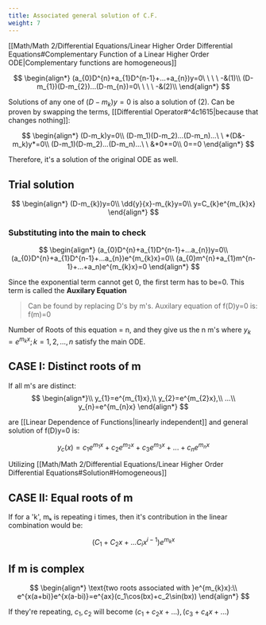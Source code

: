 ```yaml
---
title: Associated general solution of C.F.
weight: 7
---
```

[[Math/Math 2/Differential Equations/Linear Higher Order Differential Equations#Complementary Function of a Linear Higher Order ODE|Complementary functions are homogeneous]]

$$
\begin{align*}
(a_{0}D^{n}+a_{1}D^{n-1}+...+a_{n})y=0\ \ \ \ -&(1)\\
(D-m_{1})(D-m_{2})...(D-m_{n})=0\ \ \ \ -&(2)\\
\end{align*}
$$

Solutions of any one of $(D-m_k)y=0$ is also a solution of (2). Can be proven by swapping the terms, [[Differential Operator#^4c1615|because that changes nothing]]:

$$
\begin{align*}
(D-m_k)y=0\\
(D-m_1)(D-m_2)...(D-m_n)...\ \ *(D&-m_k)y*=0\\
(D-m_1)(D-m_2)...(D-m_n)...\ \ &*0*=0\\
0==0
\end{align*}
$$

Therefore, it's a solution of the original ODE as well.

## Trial solution

$$
\begin{align*}
(D-m_{k})y=0\\
\dd{y}{x}-m_{k}y=0\\
y=C_{k}e^{m_{k}x}
\end{align*}
$$

### Substituting into the main to check

$$
\begin{align*}
(a_{0}D^{n}+a_{1}D^{n-1}+...a_{n})y=0\\
(a_{0}D^{n}+a_{1}D^{n-1}+...a_{n})e^{m_{k}x}=0\\
(a_{0}m^{n}+a_{1}m^{n-1}+...+a_n)e^{m_{k}x}=0
\end{align*}
$$

Since the exponential term cannot get 0, the first term has to be=0. This term is called the **Auxilary Equation**

> Can be found by replacing D's by m's.
> Auxilary equation of f(D)y=0 is: f(m)=0

Number of Roots of this equation = n, and they give us the n m's where $y_k=e^{m_{k}x};k={1,2,...,n}$ satisfy the main ODE.

## CASE I: Distinct roots of m

If all m's are distinct:
$$
\begin{align*}\\
y_{1}=e^{m_{1}x},\\
y_{2}=e^{m_{2}x},\\
...\\
y_{n}=e^{m_{n}x}
\end{align*}
$$

are [[Linear Dependence of Functions|linearly independent]] and general solution of f(D)y=0 is:

$$
y_c(x)=c_{1}e^{m_{1}x}+c_{2}e^{m_{2}x}+c_{3}e^{m_{3}x}+...+c_{n}e^{m_{n}x}
$$

Utilizing [[Math/Math 2/Differential Equations/Linear Higher Order Differential Equations#Solution#Homogeneous]]

## CASE II: Equal roots of m

If for a 'k', mₖ is repeating i times, then it's contribution in the linear combination would be:

$$
(C_1+C_2x+...C_ix^{i-1})e^{m_{k}x}
$$

## If m is complex

$$
\begin{align*}
\text{two roots associated with }e^{m_{k}x}:\\
e^{x(a+bi)}e^{x(a-bi)}=e^{ax}(c_1\cos(bx)+c_2\sin(bx)) 
\end{align*}
$$

If they're repeating, $c_1,c_2$ will become $(c_1+c_2x+...),(c_3+c_4x+...)$